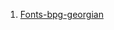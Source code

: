 1. [Fonts-bpg-georgian](http://deb.debian.org/debian/pool/main/f/fonts-bpg-georgian/fonts-bpg-georgian_2012.orig.tar.xz)
